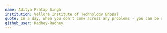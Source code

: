 ```yaml
---
name: Aditya Pratap Singh
institution: Vellore Institute of Technology Bhopal
quote: In a day, when you don't come across any problems - you can be sure that you are travelling in a wrong path
github_user: Radhey-Radhey
---
```

